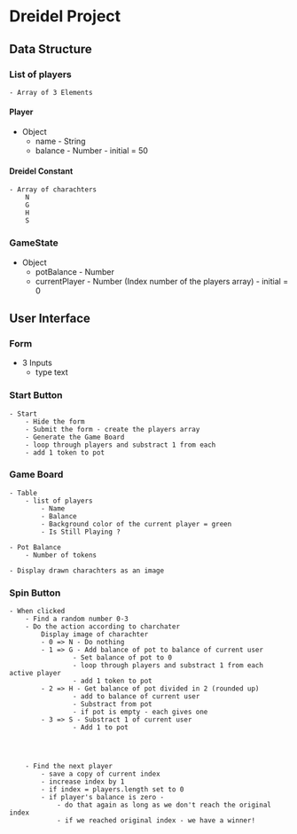 # Dreidel Project

## Data Structure

### List of players
    - Array of 3 Elements

#### Player
- Object
    - name - String
    - balance - Number - initial = 50

#### Dreidel Constant
    - Array of charachters
        N
        G
        H
        S


### GameState
- Object
    - potBalance - Number
    - currentPlayer - Number (Index number of the players array) - initial = 0


## User Interface

### Form
- 3 Inputs
    - type text

### Start Button
    - Start
        - Hide the form
        - Submit the form - create the players array
        - Generate the Game Board
        - loop through players and substract 1 from each
        - add 1 token to pot


### Game Board
    - Table 
        - list of players
            - Name
            - Balance
            - Background color of the current player = green
            - Is Still Playing ?

    - Pot Balance
        - Number of tokens

    - Display drawn charachters as an image


### Spin Button 
    - When clicked
        - Find a random number 0-3
        - Do the action according to charchater
            Display image of charachter
            - 0 => N - Do nothing
            - 1 => G - Add balance of pot to balance of current user
                    - Set balance of pot to 0
                    - loop through players and substract 1 from each active player
                    - add 1 token to pot
            - 2 => H - Get balance of pot divided in 2 (rounded up)
                    - add to balance of current user
                    - Substract from pot
                    - if pot is empty - each gives one
            - 3 => S - Substract 1 of current user 
                    - Add 1 to pot

                


        - Find the next player
            - save a copy of current index
            - increase index by 1
            - if index = players.length set to 0
            - if player's balance is zero - 
                - do that again as long as we don't reach the original index
                - if we reached original index - we have a winner!
            
    
